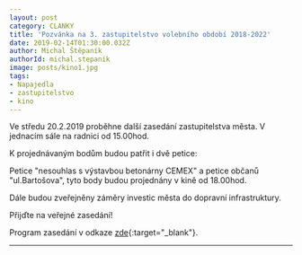 ```yaml
---
layout: post
category: CLANKY
title: 'Pozvánka na 3. zastupitelstvo volebního období 2018-2022'
date: 2019-02-14T01:30:00.032Z
author: Michal Štěpaník
authorId: michal.stepanik
image: posts/kino1.jpg
tags: 
- Napajedla 
- zastupitelstvo 
- kino
---
```


Ve středu 20.2.2019 proběhne další zasedání zastupitelstva města. V jednacím sále na radnici od 15.00hod.


K projednávaným bodům budou patřit i dvě petice: 

Petice "nesouhlas s výstavbou betonárny CEMEX" a petice občanů "ul.Bartošova",
tyto body budou projednány v kině od 18.00hod.

Dále budou zveřejněny záměry investic města do dopravní infrastruktury.

Přijďte na veřejné zasedání! 



Program zasedání v odkaze [zde](http://www.napajedla.cz/urednideska/1594/ZM%20pozv%C3%A1nka%2020.02.2019.pdf){:target="_blank"}.

 



---
